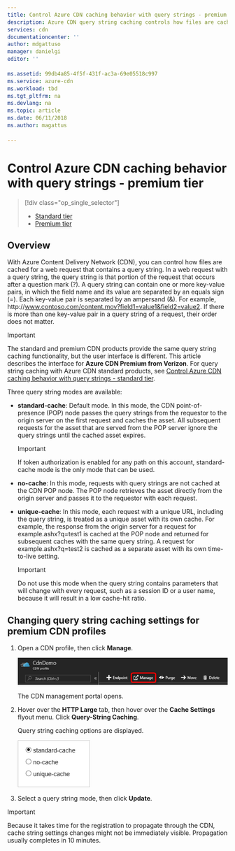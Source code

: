 ```yaml
---
title: Control Azure CDN caching behavior with query strings - premium tier | Microsoft Docs
description: Azure CDN query string caching controls how files are cached when a web request contains a query string. This article describes query string caching in the Azure CDN Premium from Verizon product.
services: cdn
documentationcenter: ''
author: mdgattuso
manager: danielgi
editor: ''

ms.assetid: 99db4a85-4f5f-431f-ac3a-69e05518c997
ms.service: azure-cdn
ms.workload: tbd
ms.tgt_pltfrm: na
ms.devlang: na
ms.topic: article
ms.date: 06/11/2018
ms.author: magattus

---
```

# Control Azure CDN caching behavior with query strings - premium tier
> [!div class="op_single_selector"]
> * [Standard tier](cdn-query-string.md)
> * [Premium tier](cdn-query-string-premium.md)
> 

## Overview
With Azure Content Delivery Network (CDN), you can control how files are cached for a web request that contains a query string. In a web request with a query string, the query string is that portion of the request that occurs after a question mark (?). A query string can contain one or more key-value pairs, in which the field name and its value are separated by an equals sign (=). Each key-value pair is separated by an ampersand (&). For example, http:\//www.contoso.com/content.mov?field1=value1&field2=value2. If there is more than one key-value pair in a query string of a request, their order does not matter. 

> [!IMPORTANT]
> The standard and premium CDN products provide the same query string caching functionality, but the user interface is different. This article describes the interface for **Azure CDN Premium from Verizon**. For query string caching with Azure CDN standard products, see [Control Azure CDN caching behavior with query strings - standard tier](cdn-query-string.md).
>


Three query string modes are available:

- **standard-cache**: Default mode. In this mode, the CDN point-of-presence (POP) node passes the query strings from the requestor to the origin server on the first request and caches the asset. All subsequent requests for the asset that are served from the POP server ignore the query strings until the cached asset expires.

    >[!IMPORTANT] 
    > If token authorization is enabled for any path on this account, standard-cache mode is the only mode that can be used. 

- **no-cache**: In this mode, requests with query strings are not cached at the CDN POP node. The POP node retrieves the asset directly from the origin server and passes it to the requestor with each request.

- **unique-cache**: In this mode, each request with a unique URL, including the query string, is treated as a unique asset with its own cache. For example, the response from the origin server for a request for example.ashx?q=test1 is cached at the POP node and returned for subsequent caches with the same query string. A request for example.ashx?q=test2 is cached as a separate asset with its own time-to-live setting.
   
    >[!IMPORTANT] 
    > Do not use this mode when the query string contains parameters that will change with every request, such as a session ID or a user name, because it will result in a low cache-hit ratio.

## Changing query string caching settings for premium CDN profiles
1. Open a CDN profile, then click **Manage**.
   
    ![CDN profile Manage button](./media/cdn-query-string-premium/cdn-manage-btn.png)
   
    The CDN management portal opens.
2. Hover over the **HTTP Large** tab, then hover over the **Cache Settings** flyout menu. Click **Query-String Caching**.
   
    Query string caching options are displayed.
   
    ![CDN query string caching options](./media/cdn-query-string-premium/cdn-query-string.png)
3. Select a query string mode, then click **Update**.

> [!IMPORTANT]
> Because it takes time for the registration to propagate through the CDN, cache string settings changes might not be immediately visible. Propagation usually completes in 10 minutes.
 


